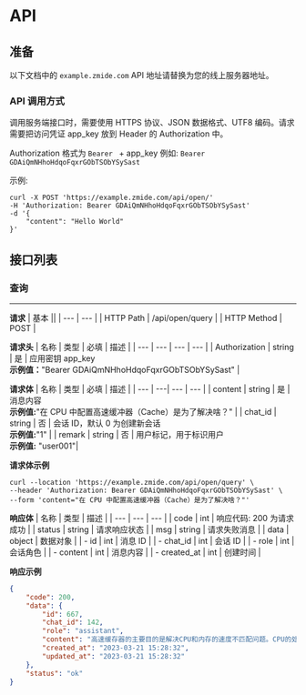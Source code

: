 <!--
 * @Author: Bin
 * @Date: 2023-03-11
 * @FilePath: /gpt-zmide-server/docs/README.md
-->
# API

## 准备
以下文档中的 `example.zmide.com` API 地址请替换为您的线上服务器地址。

### API 调用方式

调用服务端接口时，需要使用 HTTPS 协议、JSON 数据格式、UTF8 编码。请求需要把访问凭证 app_key 放到 Header 的 Authorization 中。

Authorization 格式为 `Bearer ` + app_key 例如: `Bearer GDAiQmNHhoHdqoFqxrGObTSObYSySast`

示例:
```shell
curl -X POST 'https://example.zmide.com/api/open/'
-H 'Authorization: Bearer GDAiQmNHhoHdqoFqxrGObTSObYSySast'
-d '{
	"content": "Hello World"
}'
```

## 接口列表

### 查询

---

**请求**
| 基本 ||
| --- | --- |
| HTTP Path | /api/open/query |
| HTTP Method | POST |

**请求头**
| 名称 | 类型 | 必填 | 描述 |
| --- | --- | --- | --- |
| Authorization | string | 是 | 应用密钥 app_key<br> **示例值：**"Bearer GDAiQmNHhoHdqoFqxrGObTSObYSySast" |

**请求体**
| 名称 | 类型 | 必填 | 描述 |
| --- | ---| --- | --- |
| content | string | 是 | 消息内容<br>**示例值:**"在 CPU 中配置高速缓冲器（Cache）是为了解决啥？" |
| chat_id | string | 否 | 会话 ID，默认 0 为创建新会话<br>**示例值:**"1" |
| remark | string | 否 | 用户标记，用于标识用户<br>**示例值:** "user001"|

**请求体示例**

```shell
curl --location 'https://example.zmide.com/api/open/query' \
--header 'Authorization: Bearer GDAiQmNHhoHdqoFqxrGObTSObYSySast' \
--form 'content="在 CPU 中配置高速缓冲器（Cache）是为了解决啥？"'
```

**响应体**
| 名称 | 类型 | 描述 |
| --- | --- | --- |
| code | int | 响应代码: 200 为请求成功  |
| status | string | 请求响应状态 |
| msg | string | 请求失败消息 |
| data | object | 数据对象 |
| - id | int | 消息 ID |
| - chat_id | int | 会话 ID |
| - role | int | 会话角色 |
| - content | int | 消息内容 |
| - created_at | int | 创建时间 |

**响应示例**
```json
{
    "code": 200,
    "data": {
        "id": 667,
        "chat_id": 142,
        "role": "assistant",
        "content": "高速缓存器的主要目的是解决CPU和内存的速度不匹配问题。CPU的处理速度比内存快得多，但是当CPU需要从内存中读取数据时，传输速度却显得很慢，这就会影响CPU的性能。高速缓存器被设计成一个小而快速的存储介质，它可以存储已经读取过的数据，并提供快速访问，这样CPU就可以在不用等待内存响应的情况下，快速地访问缓存中的数据，提高了整个计算机系统的性能。",
        "created_at": "2023-03-21 15:28:32",
        "updated_at": "2023-03-21 15:28:32"
    },
    "status": "ok"
}
```
